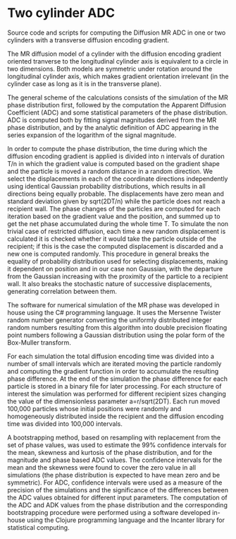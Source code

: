 Two cylinder ADC
================

Source code and scripts for computing the Diffusion MR ADC in one or two cylinders with a transverse diffusion encoding gradient.

The MR diffusion model of a cylinder with the diffusion encoding gradient oriented tranverse to the longitudinal cylinder axis is equivalent to a circle in two dimensions. Both models are symmetric under rotation around the longitudinal cylinder axis, which makes gradient orientation irrelevant (in the cylinder case as long as it is in the transverse plane).

The general scheme of the calculations consists of the simulation of the MR phase distribution first, followed by the computation the Apparent Diffusion Coefficient (ADC) and some statistical parameters of the phase distribution. ADC is computed both by fitting signal magnitudes derived from the MR phase distribution, and by the analytic definition of ADC appearing in the series expansion of the logarithm of the signal magnitude. 

In order to compute the phase distribution, the time during which the diffusion encoding gradient is applied is divided into n intervals of duration T/n in which the gradient value is computed based on the gradient shape and the particle is moved a random distance in a random direction. We select the displacements in each of the coordinate directions independently using identical Gaussian probability distributions, which results in all directions being equally probable. The displacements have zero mean and standard deviation given by sqrt(2DT/n) while the particle does not reach a recipient wall. The phase changes of the particles are computed for each iteration based on the gradient value and the position, and summed up to get the net phase accumulated during the whole time T. To simulate the non trivial case of restricted diffusion, each time a new random displacement is calculated it is checked whether it would take the particle outside of the recipient; if this is the case the computed displacement is discarded and a new one is computed randomly. This procedure in general breaks the equality of probability distribution used for selecting displacements, making it dependent on position and in our case non Gaussian, with the departure from the Gaussian increasing with the proximity of the particle to a recipient wall. It also breaks the stochastic nature of successive displacements, generating correlation between them.

The software for numerical simulation of the MR phase was developed in house using the C# programming language. It uses the Mersenne Twister random number generator converting the uniformly distributed integer random numbers resulting from this algorithm into double precision floating point numbers following a Gaussian distribution using the polar form of the Box-Muller transform.

For each simulation the total diffusion encoding time was divided into a number of small intervals which are iterated moving the particle randomly and computing the gradient function in order to accumulate the resulting phase difference. At the end of the simulation the phase difference for each particle is stored in a binary file for later processing. For each structure of interest the simulation was performed for different recipient sizes changing the value of the dimensionless parameter a=r/sqrt(2DT). Each run moved 100,000 particles whose initial positions were randomly and homogeneously distributed inside the recipient and the diffusion encoding time was divided into 100,000 intervals.

A bootstrapping method, based on resampling with replacement from the set of phase values, was used to estimate the 99% confidence intervals for the mean, skewness and kurtosis of the phase distribution, and for the magnitude and phase based ADC values. The confidence intervals for the mean and the skewness were found to cover the zero value in all simulations (the phase distribution is expected to have mean zero and be symmetric). For ADC, confidence intervals were used as a measure of the precision of the simulations and the significance of the differences between the ADC values obtained for different input parameters. The computation of the ADC and ADK values from the phase distribution and the corresponding bootstrapping procedure were performed using a software developed in-house using the Clojure programming language and the Incanter library for statistical computing.


